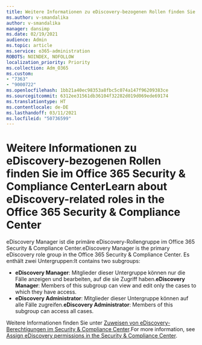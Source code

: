 ```yaml
---
title: Weitere Informationen zu eDiscovery-bezogenen Rollen finden Sie im Office 365 Security & Compliance Center
ms.author: v-smandalika
author: v-smandalika
manager: dansimp
ms.date: 02/19/2021
audience: Admin
ms.topic: article
ms.service: o365-administration
ROBOTS: NOINDEX, NOFOLLOW
localization_priority: Priority
ms.collection: Adm_O365
ms.custom:
- "7363"
- "9000722"
ms.openlocfilehash: 1bb21a40ec98353a8fbc5c074a147f96209383ce
ms.sourcegitcommit: 6312ee31561db36104f32282d019d069ede69174
ms.translationtype: HT
ms.contentlocale: de-DE
ms.lasthandoff: 03/11/2021
ms.locfileid: "50736599"
---
```

# <a name="learn-about-ediscovery-related-roles-in-the-office-365-security--compliance-center"></a><span data-ttu-id="0bd05-102">Weitere Informationen zu eDiscovery-bezogenen Rollen finden Sie im Office 365 Security & Compliance Center</span><span class="sxs-lookup"><span data-stu-id="0bd05-102">Learn about eDiscovery-related roles in the Office 365 Security & Compliance Center</span></span>

<span data-ttu-id="0bd05-103">eDiscovery Manager ist die primäre eDiscovery-Rollengruppe im Office 365 Security & Compliance Center.</span><span class="sxs-lookup"><span data-stu-id="0bd05-103">eDiscovery Manager is the primary eDiscovery role group in the Office 365 Security & Compliance Center.</span></span> <span data-ttu-id="0bd05-104">Es enthält zwei Untergruppen:</span><span class="sxs-lookup"><span data-stu-id="0bd05-104">It contains two subgroups:</span></span>

- <span data-ttu-id="0bd05-105">**eDiscovery Manager**: Mitglieder dieser Untergruppe können nur die Fälle anzeigen und bearbeiten, auf die sie Zugriff haben.</span><span class="sxs-lookup"><span data-stu-id="0bd05-105">**eDiscovery Manager**: Members of this subgroup can view and edit only the cases to which they have access.</span></span>
- <span data-ttu-id="0bd05-106">**eDiscovery Administrator**: Mitglieder dieser Untergruppe können auf alle Fälle zugreifen.</span><span class="sxs-lookup"><span data-stu-id="0bd05-106">**eDiscovery Administrator**: Members of this subgroup can access all cases.</span></span>

<span data-ttu-id="0bd05-107">Weitere Informationen finden Sie unter [Zuweisen von eDiscovery-Berechtigungen im Security & Compliance Center](https://docs.microsoft.com/microsoft-365/compliance/assign-ediscovery-permissions).</span><span class="sxs-lookup"><span data-stu-id="0bd05-107">For more information, see [Assign eDiscovery permissions in the Security & Compliance Center](https://docs.microsoft.com/microsoft-365/compliance/assign-ediscovery-permissions).</span></span>